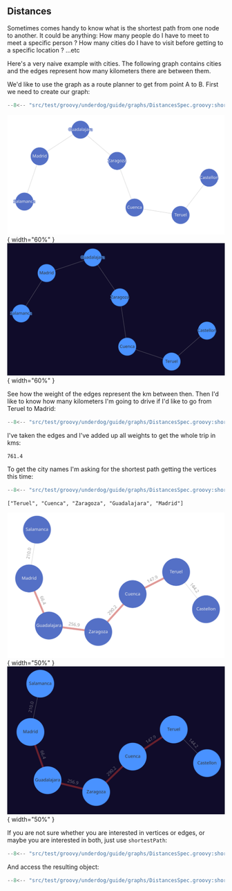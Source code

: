 ## Distances

Sometimes comes handy to know what is the shortest path from one node to another. It could be anything: How many people do I have to meet to meet a specific person ? How many cities do I have to visit before getting to a specific location ? ...etc

Here's a very naive example with cities. The following graph contains cities and the edges represent how many kilometers there are between them.

We'd like to use the graph as a route planner to get from point A to B. First we need to create our graph:

```groovy title="cities distances graph"
--8<-- "src/test/groovy/underdog/guide/graphs/DistancesSpec.groovy:shortest_path_graph"
```

![distance between cities](images/distances_cities.png#only-light){ width="60%" }
![distance between cities](images/distances_cities_dark.png#only-dark){ width="60%" }

See how the weight of the edges represent the km between then. Then I'd like to know how many kilometers I'm going to drive if I'd like to go from Teruel to Madrid:

```groovy title="kms"
--8<-- "src/test/groovy/underdog/guide/graphs/DistancesSpec.groovy:shortest_path_edges"
```

I've taken the edges and I've added up all weights to get the whole trip in kms:

```shell title="output"
761.4
```

To get the city names I'm asking for the shortest path getting the vertices this time:

```groovy title="cities visited"
--8<-- "src/test/groovy/underdog/guide/graphs/DistancesSpec.groovy:shortest_path_vertices"
```

```shell title="output"
["Teruel", "Cuenca", "Zaragoza", "Guadalajara", "Madrid"]
```

![distance between cities](images/distances_cities_resolved.png#only-light){ width="50%" }
![distance between cities](images/distances_cities_resolved_dark.png#only-dark){ width="50%" }

If you are not sure whether you are interested in vertices or edges, or maybe you are interested in both, just use `shortestPath`:

```groovy title="shortestPath"
--8<-- "src/test/groovy/underdog/guide/graphs/DistancesSpec.groovy:shortest_path"
```

And access the resulting object:

```groovy title="shortestPath attributes"
--8<-- "src/test/groovy/underdog/guide/graphs/DistancesSpec.groovy:shortest_path_attributes"
```